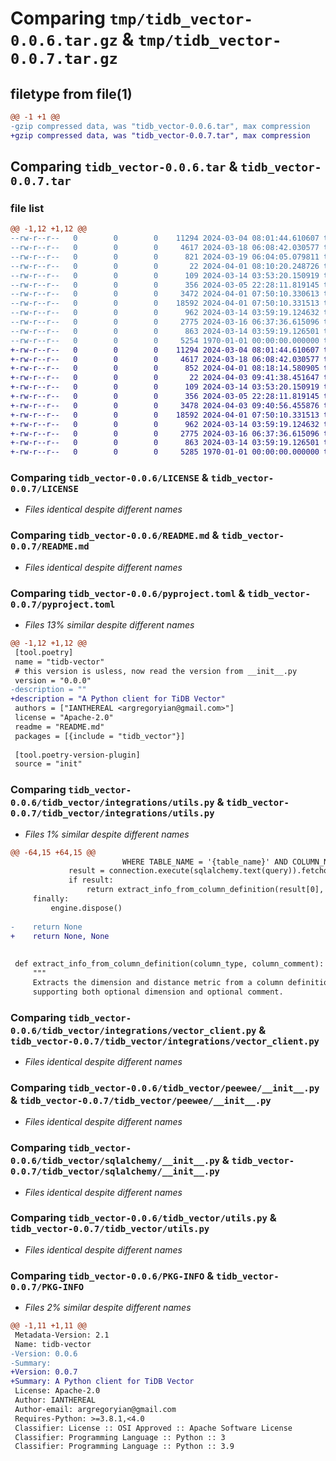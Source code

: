 # Comparing `tmp/tidb_vector-0.0.6.tar.gz` & `tmp/tidb_vector-0.0.7.tar.gz`

## filetype from file(1)

```diff
@@ -1 +1 @@
-gzip compressed data, was "tidb_vector-0.0.6.tar", max compression
+gzip compressed data, was "tidb_vector-0.0.7.tar", max compression
```

## Comparing `tidb_vector-0.0.6.tar` & `tidb_vector-0.0.7.tar`

### file list

```diff
@@ -1,12 +1,12 @@
--rw-r--r--   0        0        0    11294 2024-03-04 08:01:44.610607 tidb_vector-0.0.6/LICENSE
--rw-r--r--   0        0        0     4617 2024-03-18 06:08:42.030577 tidb_vector-0.0.6/README.md
--rw-r--r--   0        0        0      821 2024-03-19 06:04:05.079811 tidb_vector-0.0.6/pyproject.toml
--rw-r--r--   0        0        0       22 2024-04-01 08:10:20.248726 tidb_vector-0.0.6/tidb_vector/__init__.py
--rw-r--r--   0        0        0      109 2024-03-14 03:53:20.150919 tidb_vector-0.0.6/tidb_vector/constants.py
--rw-r--r--   0        0        0      356 2024-03-05 22:28:11.819145 tidb_vector-0.0.6/tidb_vector/integrations/__init__.py
--rw-r--r--   0        0        0     3472 2024-04-01 07:50:10.330613 tidb_vector-0.0.6/tidb_vector/integrations/utils.py
--rw-r--r--   0        0        0    18592 2024-04-01 07:50:10.331513 tidb_vector-0.0.6/tidb_vector/integrations/vector_client.py
--rw-r--r--   0        0        0      962 2024-03-14 03:59:19.124632 tidb_vector-0.0.6/tidb_vector/peewee/__init__.py
--rw-r--r--   0        0        0     2775 2024-03-16 06:37:36.615096 tidb_vector-0.0.6/tidb_vector/sqlalchemy/__init__.py
--rw-r--r--   0        0        0      863 2024-03-14 03:59:19.126501 tidb_vector-0.0.6/tidb_vector/utils.py
--rw-r--r--   0        0        0     5254 1970-01-01 00:00:00.000000 tidb_vector-0.0.6/PKG-INFO
+-rw-r--r--   0        0        0    11294 2024-03-04 08:01:44.610607 tidb_vector-0.0.7/LICENSE
+-rw-r--r--   0        0        0     4617 2024-03-18 06:08:42.030577 tidb_vector-0.0.7/README.md
+-rw-r--r--   0        0        0      852 2024-04-01 08:18:14.580905 tidb_vector-0.0.7/pyproject.toml
+-rw-r--r--   0        0        0       22 2024-04-03 09:41:38.451647 tidb_vector-0.0.7/tidb_vector/__init__.py
+-rw-r--r--   0        0        0      109 2024-03-14 03:53:20.150919 tidb_vector-0.0.7/tidb_vector/constants.py
+-rw-r--r--   0        0        0      356 2024-03-05 22:28:11.819145 tidb_vector-0.0.7/tidb_vector/integrations/__init__.py
+-rw-r--r--   0        0        0     3478 2024-04-03 09:40:56.455876 tidb_vector-0.0.7/tidb_vector/integrations/utils.py
+-rw-r--r--   0        0        0    18592 2024-04-01 07:50:10.331513 tidb_vector-0.0.7/tidb_vector/integrations/vector_client.py
+-rw-r--r--   0        0        0      962 2024-03-14 03:59:19.124632 tidb_vector-0.0.7/tidb_vector/peewee/__init__.py
+-rw-r--r--   0        0        0     2775 2024-03-16 06:37:36.615096 tidb_vector-0.0.7/tidb_vector/sqlalchemy/__init__.py
+-rw-r--r--   0        0        0      863 2024-03-14 03:59:19.126501 tidb_vector-0.0.7/tidb_vector/utils.py
+-rw-r--r--   0        0        0     5285 1970-01-01 00:00:00.000000 tidb_vector-0.0.7/PKG-INFO
```

### Comparing `tidb_vector-0.0.6/LICENSE` & `tidb_vector-0.0.7/LICENSE`

 * *Files identical despite different names*

### Comparing `tidb_vector-0.0.6/README.md` & `tidb_vector-0.0.7/README.md`

 * *Files identical despite different names*

### Comparing `tidb_vector-0.0.6/pyproject.toml` & `tidb_vector-0.0.7/pyproject.toml`

 * *Files 13% similar despite different names*

```diff
@@ -1,12 +1,12 @@
 [tool.poetry]
 name = "tidb-vector"
 # this version is usless, now read the version from __init__.py
 version = "0.0.0"
-description = ""
+description = "A Python client for TiDB Vector"
 authors = ["IANTHEREAL <argregoryian@gmail.com>"]
 license = "Apache-2.0"
 readme = "README.md"
 packages = [{include = "tidb_vector"}]
 
 [tool.poetry-version-plugin]
 source = "init"
```

### Comparing `tidb_vector-0.0.6/tidb_vector/integrations/utils.py` & `tidb_vector-0.0.7/tidb_vector/integrations/utils.py`

 * *Files 1% similar despite different names*

```diff
@@ -64,15 +64,15 @@
                         WHERE TABLE_NAME = '{table_name}' AND COLUMN_NAME = '{column_name}'"""
             result = connection.execute(sqlalchemy.text(query)).fetchone()
             if result:
                 return extract_info_from_column_definition(result[0], result[1])
     finally:
         engine.dispose()
 
-    return None
+    return None, None
 
 
 def extract_info_from_column_definition(column_type, column_comment):
     """
     Extracts the dimension and distance metric from a column definition,
     supporting both optional dimension and optional comment.
```

### Comparing `tidb_vector-0.0.6/tidb_vector/integrations/vector_client.py` & `tidb_vector-0.0.7/tidb_vector/integrations/vector_client.py`

 * *Files identical despite different names*

### Comparing `tidb_vector-0.0.6/tidb_vector/peewee/__init__.py` & `tidb_vector-0.0.7/tidb_vector/peewee/__init__.py`

 * *Files identical despite different names*

### Comparing `tidb_vector-0.0.6/tidb_vector/sqlalchemy/__init__.py` & `tidb_vector-0.0.7/tidb_vector/sqlalchemy/__init__.py`

 * *Files identical despite different names*

### Comparing `tidb_vector-0.0.6/tidb_vector/utils.py` & `tidb_vector-0.0.7/tidb_vector/utils.py`

 * *Files identical despite different names*

### Comparing `tidb_vector-0.0.6/PKG-INFO` & `tidb_vector-0.0.7/PKG-INFO`

 * *Files 2% similar despite different names*

```diff
@@ -1,11 +1,11 @@
 Metadata-Version: 2.1
 Name: tidb-vector
-Version: 0.0.6
-Summary: 
+Version: 0.0.7
+Summary: A Python client for TiDB Vector
 License: Apache-2.0
 Author: IANTHEREAL
 Author-email: argregoryian@gmail.com
 Requires-Python: >=3.8.1,<4.0
 Classifier: License :: OSI Approved :: Apache Software License
 Classifier: Programming Language :: Python :: 3
 Classifier: Programming Language :: Python :: 3.9
```

